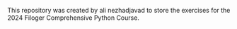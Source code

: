 This repository was created by ali nezhadjavad to store the exercises for the 2024 Filoger Comprehensive Python Course.
